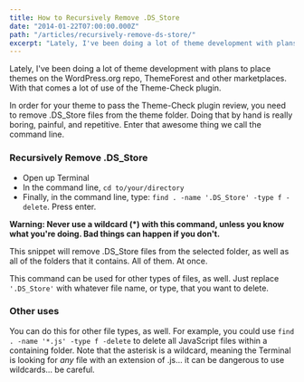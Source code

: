 ```yaml
---
title: How to Recursively Remove .DS_Store
date: "2014-01-22T07:00:00.000Z"
path: "/articles/recursively-remove-ds-store/"
excerpt: "Lately, I've been doing a lot of theme development with plans to place themes on the WordPress.org repo, ThemeForest and other marketplaces. With that comes a lot of use of the Theme-Check plugin."
---
```


Lately, I've been doing a lot of theme development with plans to place themes on the WordPress.org repo, ThemeForest and other marketplaces. With that comes a lot of use of the Theme-Check plugin.

In order for your theme to pass the Theme-Check plugin review, you need to remove .DS_Store files from the theme folder. Doing that by hand is really boring, painful, and repetitive. Enter that awesome thing we call the command line.

### Recursively Remove .DS_Store

*   Open up Terminal
*   In the command line, `cd to/your/directory`
*   Finally, in the command line, type: `find . -name '.DS_Store' -type f -delete`. Press enter.

**Warning: Never use a wildcard (*) with this command, unless you know what you're doing. Bad things can happen if you don't.**

This snippet will remove .DS_Store files from the selected folder, as well as all of the folders that it contains. All of them. At once.

This command can be used for other types of files, as well. Just replace `'.DS_Store'` with whatever file name, or type, that you want to delete.

### Other uses

You can do this for other file types, as well. For example, you could use `find . -name '*.js' -type f -delete` to delete all JavaScript files within a containing folder. Note that the asterisk is a wildcard, meaning the Terminal is looking for _any_ file with an extension of .js... it can be dangerous to use wildcards... be careful.